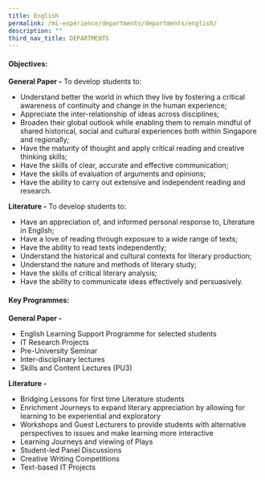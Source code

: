 ```yaml
---
title: English
permalink: /mi-experience/departments/departments/english/
description: ""
third_nav_title: DEPARTMENTS
---
```

<h4><strong>Objectives:</strong></h4>
<p><strong>General Paper -</strong>&nbsp;To develop students to:</p>
<ul>
<li>Understand better the world in which they live by fostering a critical awareness of continuity and change in the human experience;</li>
<li>Appreciate the inter-relationship of ideas across disciplines;</li>
<li>Broaden their global outlook while enabling them to remain mindful of shared historical, social and cultural experiences both within Singapore and regionally;</li>
<li>Have the maturity of thought and apply critical reading and creative thinking skills;</li>
<li>Have the skills of clear, accurate and effective communication;</li>
<li>Have the skills of evaluation of arguments and opinions;</li>
<li>Have the ability to carry out extensive and independent reading and research.</li>
</ul>
<p><strong>Literature -</strong> To develop students to:</p>
<div>
<ul>
<li>Have an appreciation of, and informed personal response to, Literature in English;</li>
<li>Have a love of reading through exposure to a wide range of texts;</li>
<li>Have the ability to read texts independently;</li>
<li>Understand the historical and cultural contexts for literary production;</li>
<li>Understand the nature and methods of literary study;</li>
<li>Have the skills of critical literary analysis;</li>
<li>Have the ability to communicate ideas effectively and persuasively.</li>
</ul>
<h4><strong>Key Programmes:</strong></h4>
<p><strong>General Paper -<br /></strong></p>
<ul>
<li>English Learning Support Programme for selected students</li>
<li>IT Research Projects</li>
<li>Pre-University Seminar</li>
<li>Inter-disciplinary lectures</li>
<li>Skills and Content Lectures (PU3)</li>
</ul>
<p><strong>Literature -</strong></p>
<ul>
<li>Bridging Lessons for first time Literature students</li>
<li>Enrichment Journeys to expand literary appreciation by allowing for learning to be experiential and exploratory</li>
<li>Workshops and Guest Lecturers to provide students with alternative perspectives to issues and make learning more interactive</li>
<li>Learning Journeys and viewing of Plays</li>
<li>Student-led Panel Discussions</li>
<li>Creative Writing Competitions</li>
<li>Text-based IT Projects</li>
</ul>